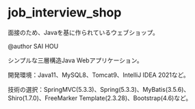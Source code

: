 # job_interview_shop

面接のため、Javaを基に作られているウェブショップ。

@author SAI HOU

シンプルな三層構造Java Webアプリケーション。

開発環境：Java11、MySQL8、Tomcat9、IntelliJ IDEA 2021など。

技術の選択：SpringMVC(5.3.3)、Spring(5.3.3)、MyBatis(3.5.6)、Shiro(1.7.0)、FreeMarker Template(2.3.28)、Bootstrap(4.6)など。

